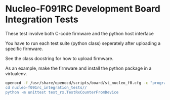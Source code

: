# Nucleo-F091RC Development Board Integration Tests

These test involve both C-code firmware and the python host interface

You have to run each test suite (python class) seperately after uploading a specific firmware.

See the class docstring for how to upload firmware.

As an example, make the firmware and install the python package in a virtualenv.

```bash
openocd -f /usr/share/openocd/scripts/board/st_nucleo_f0.cfg -c "program build/cortex-m0_gcc_debug/stm32f091nucleo64_write_pattern_to_serial.elf verify reset
cd nucleo-f091rc_integration_tests//
python -m unittest test_rx.TestRxCounterFromDevice
```
